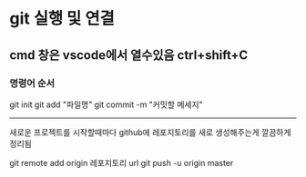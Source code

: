 # git 실행 및 연결 
## cmd 창은 vscode에서 열수있음 ctrl+shift+C
### 명령어 순서 
git init
git add "파일명"
git commit -m "커밋할 메세지"

----------------------------------------------

새로운 프로젝트를 시작할때마다
github에 레포지토리를 새로 생성해주는게 깔끔하게 정리됨

git remote add origin 레포지토리 url 
git push -u origin master